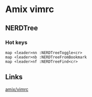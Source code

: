 # Amix vimrc

## NERDTree

### Hot keys

```
map <leader>nn :NERDTreeToggle<cr>
map <leader>nb :NERDTreeFromBookmark 
map <leader>nf :NERDTreeFind<cr>
```


## Links

[amix/vimrc](https://github.com/amix/vimrc)
